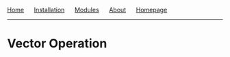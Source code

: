 [Home](https://mandal-anik10.github.io/unipy/) &nbsp;&nbsp;&nbsp;&nbsp; [Installation](installation.md) &nbsp;&nbsp;&nbsp;&nbsp; [Modules](#modules) &nbsp;&nbsp;&nbsp;&nbsp; [About](#about) &nbsp;&nbsp;&nbsp;&nbsp; [Homepage](https://mandal-anik10.github.io)

________________________________________________________________________________________
# Vector Operation
